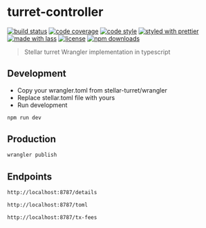 # turret-controller

[![build status](https://img.shields.io/travis/com/hacksur/turret-controller.svg)](https://travis-ci.com/hacksur/turret-controller)
[![code coverage](https://img.shields.io/codecov/c/github/hacksur/turret-controller.svg)](https://codecov.io/gh/hacksur/turret-controller)
[![code style](https://img.shields.io/badge/code_style-XO-5ed9c7.svg)](https://github.com/sindresorhus/xo)
[![styled with prettier](https://img.shields.io/badge/styled_with-prettier-ff69b4.svg)](https://github.com/prettier/prettier)
[![made with lass](https://img.shields.io/badge/made_with-lass-95CC28.svg)](https://lass.js.org)
[![license](https://img.shields.io/github/license/hacksur/turret-controller.svg)](LICENSE)
[![npm downloads](https://img.shields.io/npm/dt/turret-controller.svg)](https://npm.im/turret-controller)

> Stellar turret Wrangler implementation in typescript


## Development

- Copy your wrangler.toml from stellar-turret/wrangler
- Replace stellar.toml file with yours
- Run development

```sh
npm run dev
```
## Production

```sh
wrangler publish
```

## Endpoints

```sh
http://localhost:8787/details
```

```sh
http://localhost:8787/toml
```

```sh
http://localhost:8787/tx-fees
```